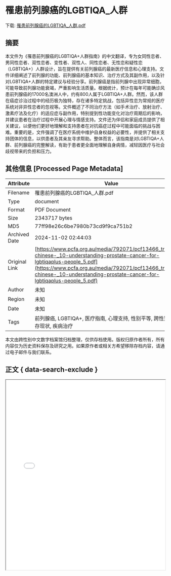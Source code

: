 # 罹患前列腺癌的LGBTIQA_人群

<!-- tcd_download_link -->
下载: <a href="../罹患前列腺癌的LGBTIQA_人群.pdf" download>罹患前列腺癌的LGBTIQA_人群.pdf</a>
<!-- tcd_download_link_end -->

## 摘要

<!-- tcd_abstract -->
本文件为《罹患前列腺癌的LGBTIQA+人群指南》的中文翻译，专为女同性恋者、男同性恋者、双性恋者、变性者、双性人、同性恋者、无性恋和疑性恋（LGBTIQA+）人群设计，旨在提供有关前列腺癌的最新医疗信息和心理支持。文件详细阐述了前列腺的功能、前列腺癌的基本知识、治疗方式及其副作用，以及针对LGBTIQA+人群的特定建议与经验分享。前列腺癌是指前列腺中出现异常细胞，可能导致前列腺功能衰竭，严重影响生活质量。根据统计，预计在每年可能确诊风患前列腺癌的17000名澳洲人中，约有800人属于LGBTIQA+人群。然而，该人群在癌症诊治过程中的经历极为独特，存在诸多特定挑战，包括异性恋为常规的医疗系统对非异性恋者的忽视等。文件概述了不同治疗方法（如手术治疗、放射治疗、激素疗法及化疗）的适应症与副作用，特别提到性功能变化对治疗周期后的影响，并建议患者在治疗过程中开展心理与情感支持。文件还为伴侣和家庭成员提供了相关建议，以便他们更好地理解和支持患者在对抗癌症过程中可能面临的挑战与困难。重要的是，文件强调了在医疗系统中维护自身权益的必要性，并提供了相关支持团体的信息，以供患者及其亲友寻求帮助。整体而言，该指南是对LGBTIQA+人群、前列腺癌的完整解读，有助于患者更全面地理解自身病情，减轻因医疗与社会歧视带来的负担和压力。

<!-- tcd_abstract_end -->

## 其他信息 [Processed Page Metadata]

| Attribute       | Value                                  |
|-----------------|----------------------------------------|
| Filename        | 罹患前列腺癌的LGBTIQA_人群.pdf                             |
| Type            | document                                 |
| Format          | PDF Document                               |
| Size            | 2343717 bytes                           |
| MD5             | 77ff98e26c6be7980b73cd9f9ca751b2                                  |
| Archived Date   | 2024-11-02 02:44:03                             |
| Original Link   | [https://www.pcfa.org.au/media/792071/pcf13466_traditional-chinese-_10-understanding-prostate-cancer-for-lgbtiqaplus-people_5.pdf](https://www.pcfa.org.au/media/792071/pcf13466_traditional-chinese-_10-understanding-prostate-cancer-for-lgbtiqaplus-people_5.pdf)                         |
| Author          | 未知                               |
| Region          | 未知                               |
| Date            | 未知                                 |
| Tags            | 前列腺癌, LGBTIQA+, 医疗指南, 心理支持, 性别平等, 跨性别支持, 生存现状, 疾病治疗                                 |

本文由跨性别中文数字档案馆归档整理，仅供存档使用。版权归原作者所有，所有内容仅为历史资料保存及研究之用。如果原作者或相关方希望移除存档内容，请通过电子邮件与我们联系。

## 正文 { data-search-exclude }

<!-- tcd_main_text -->
<iframe src="../罹患前列腺癌的LGBTIQA_人群.pdf" width="100%" height="600px">
    <p>无法显示PDF，请下载查看。</p>
</iframe>
<!-- tcd_main_text_end -->

